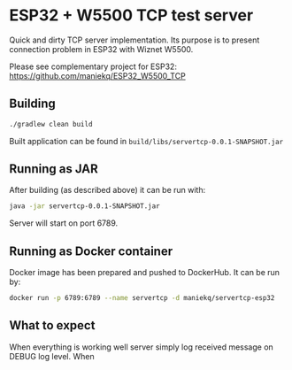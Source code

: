 # ESP32 + W5500 TCP test server

Quick and dirty TCP server implementation. 
Its purpose is to present connection problem in ESP32 with Wiznet W5500.

Please see complementary project for ESP32: https://github.com/maniekq/ESP32_W5500_TCP

## Building

```bash
./gradlew clean build
```

Built application can be found in `build/libs/servertcp-0.0.1-SNAPSHOT.jar`

## Running as JAR

After building (as described above) it can be run with:
```bash
java -jar servertcp-0.0.1-SNAPSHOT.jar
```

Server will start on port 6789.

## Running as Docker container

Docker image has been prepared and pushed to DockerHub.
It can be run by:
```bash
docker run -p 6789:6789 --name servertcp -d maniekq/servertcp-esp32 
```


## What to expect

When everything is working well server simply log received message on 
DEBUG log level.
When 
